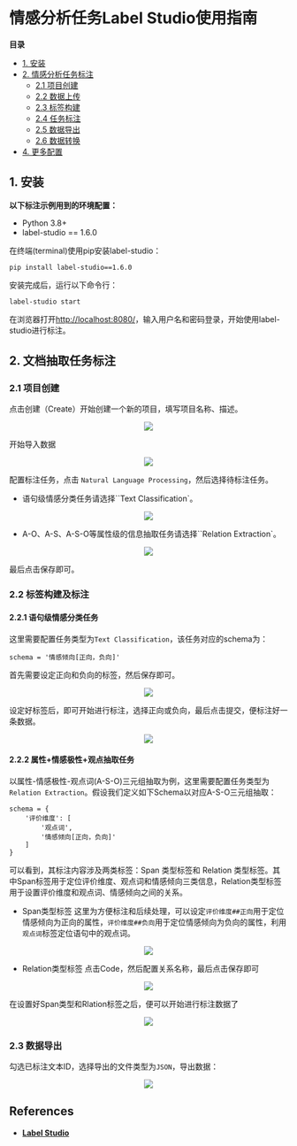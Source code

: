 # 情感分析任务Label Studio使用指南

 **目录**

- [1. 安装](#1)
- [2. 情感分析任务标注](#2)
    - [2.1 项目创建](#2.1)
    - [2.2 数据上传](#2.2)
    - [2.3 标签构建](#2.3)
    - [2.4 任务标注](#2.4)
    - [2.5 数据导出](#2.5)
    - [2.6 数据转换](#2.6)
- [4. 更多配置](#4)

<a name="1"></a>

## 1. 安装
**以下标注示例用到的环境配置：**

- Python 3.8+
- label-studio == 1.6.0

在终端(terminal)使用pip安装label-studio：

```shell
pip install label-studio==1.6.0
```

安装完成后，运行以下命令行：
```shell
label-studio start
```

在浏览器打开[http://localhost:8080/](http://127.0.0.1:8080/)，输入用户名和密码登录，开始使用label-studio进行标注。

<a name="2"></a>

## 2. 文档抽取任务标注

<a name="2.1"></a>

### 2.1 项目创建

点击创建（Create）开始创建一个新的项目，填写项目名称、描述。

<div align="center">
    <img src=https://user-images.githubusercontent.com/35913314/202995157-9caa0b26-202d-46d2-832a-f1cdf3f9a9b6.png />
</div>

开始导入数据

<div align="center">
    <img src=https://user-images.githubusercontent.com/35913314/202995686-954cc001-4478-46e1-8329-ab3ab02e8a35.png />
</div>

配置标注任务，点击 `Natural Language Processing`，然后选择待标注任务。

- 语句级情感分类任务请选择``Text Classification`。

<div align="center">
    <img src=https://user-images.githubusercontent.com/35913314/202996231-a4cf809d-000e-4693-b7c8-70ff2fae22ae.png />
</div>

- A-O、A-S、A-S-O等属性级的信息抽取任务请选择``Relation Extraction`。

<div align="center">
    <img src=https://user-images.githubusercontent.com/35913314/202997005-e8b0e865-584e-460e-8e68-a41532b6ef1b.png />
</div>

最后点击保存即可。


<a name="2.2"></a>

### 2.2 标签构建及标注

#### 2.2.1 语句级情感分类任务
这里需要配置任务类型为`Text Classification`，该任务对应的schema为：

```text
schema = '情感倾向[正向，负向]'
```
首先需要设定正向和负向的标签，然后保存即可。

<div align="center">
    <img src=https://user-images.githubusercontent.com/40840292/199724082-ee82dceb-dab0-496d-a930-a8ecb284d8b2.png />
</div>

设定好标签后，即可开始进行标注，选择正向或负向，最后点击提交，便标注好一条数据。
<div align="center">
    <img src=https://user-images.githubusercontent.com/35913314/203003559-f51f9b89-5065-4c5b-8a0c-1c69d308bf24.png />
</div>

#### 2.2.2 属性+情感极性+观点抽取任务

以属性-情感极性-观点词(A-S-O)三元组抽取为例，这里需要配置任务类型为`Relation Extraction`。假设我们定义如下Schema以对应A-S-O三元组抽取：

```text
schema = {
    '评价维度': [
        '观点词',
        '情感倾向[正向，负向]'
    ]
}
```

可以看到，其标注内容涉及两类标签：Span 类型标签和 Relation 类型标签。其中Span标签用于定位评价维度、观点词和情感倾向三类信息，Relation类型标签用于设置评价维度和观点词、情感倾向之间的关系。

- Span类型标签
这里为方便标注和后续处理，可以设定`评价维度##正向`用于定位情感倾向为正向的属性，`评价维度##负向`用于定位情感倾向为负向的属性，利用`观点词`标签定位语句中的观点词。

<div align="center">
    <img src=https://user-images.githubusercontent.com/35913314/202999690-c76948cf-45ba-42a2-85ed-ee55e6a0907f.png />
</div>

- Relation类型标签
点击Code，然后配置关系名称，最后点击保存即可

<div align="center">
    <img src=https://user-images.githubusercontent.com/35913314/203000684-c7ce1483-6e1c-4399-9d43-369eae2f8684.png />
</div>

在设置好Span类型和Rlation标签之后，便可以开始进行标注数据了

<div align="center">
    <img src=https://user-images.githubusercontent.com/35913314/203001847-8e41709b-0f5a-4673-8aca-5c4fb7705d4a.png />
</div>


<a name="2.3"></a>

### 2.3 数据导出

勾选已标注文本ID，选择导出的文件类型为``JSON``，导出数据：

<div align="center">
    <img src=https://user-images.githubusercontent.com/40840292/199891344-023736e2-6f9d-454b-b72a-dec6689f8436.png />
</div>


## References
- **[Label Studio](https://labelstud.io/)**
